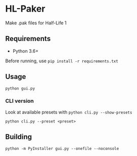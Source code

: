 # HL-Paker
Make .pak files for Half-Life 1

## Requirements
- Python 3.6+

Before running, use `pip install -r requirements.txt`

## Usage
`python gui.py`

### CLI version
Look at available presets with `python cli.py --show-presets`
```
python cli.py --preset <preset>
```

## Building
```
python -m PyInstaller gui.py --onefile --noconsole
```